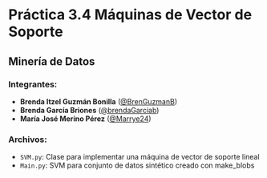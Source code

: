 # Práctica 3.4 Máquinas de Vector de Soporte
## Minería de Datos

### Integrantes:

- **Brenda Itzel Guzmán Bonilla** ([@BrenGuzmanB](https://github.com/BrenGuzmanB))
- **Brenda García Briones** ([@brendaGarciab](https://github.com/brendaGarciab))
- **María José Merino Pérez** ([@Marrye24](https://github.com/Marrye24))

### Archivos:

- `SVM.py`: Clase para implementar una máquina de vector de soporte lineal
- `Main.py`: SVM para conjunto de datos sintético creado con make_blobs

